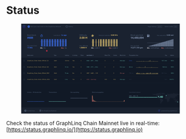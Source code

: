 # Status

<figure><img src="../../../.gitbook/assets/Screenshot 2023-02-13 at 2.59.24 AM.png" alt=""><figcaption></figcaption></figure>

Check the status of GraphLinq Chain Mainnet live in real-time: [https://status.graphlinq.io/](https://status.graphlinq.io)

